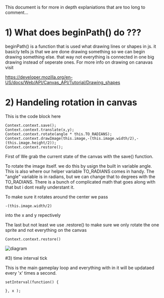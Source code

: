 This document is for more in depth explaniations that are too long to comment... 

# 1) What does beginPath() do ???

beginPath() is a function that is used what drawing lines or shapes in js. it basicly tells js that we are done drawing something so we can begin drawing something else. that way not everything is connected in one big drawing instead of seperate ones. For more info on drawing on canavas visit 

https://developer.mozilla.org/en-US/docs/Web/API/Canvas_API/Tutorial/Drawing_shapes


# 2) Handeling rotation in canvas

This is the code block here 

~~~~
Context.context.save();
Context.context.translate(x,y);
Context.context.rotate(angle * this.TO_RADIANS);
Context.context.drawImage(this.image,-(this.image.width/2),-(this.image.height/2));
Context.context.restore();
~~~~

First of We grab the current state of the canvas with the save() function.


To rotate the image itself. we do this by usign the built in variable angle. This is also where our helper variable TO_RADIANS comes in handy. The "angle" variable is in radians, but we can change that to degrees with the TO_RADIANS. There is a bunch of complicated math that goes along with that but i dont really understant it.

To make sure it rotates around the center we pass 
~~~~
-(this.image.width/2)
~~~~
into the x and y repectively

The last but not least we use .restore() to make sure we only rotate the one sprite and not everything on the canvas
~~~~
Context.context.restore() 
~~~~

![diagram](rotation.jpg)

#3) time interval tick
 
 This is the main gameplay loop and everything with in it will be updataed every 'x' times a second.

~~~~
setInterval(function() {

}, x );
~~~~
